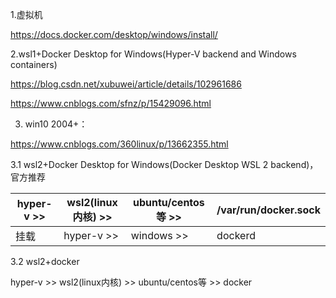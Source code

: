 1.虚拟机



https://docs.docker.com/desktop/windows/install/

2.wsl1+Docker Desktop for Windows(Hyper-V backend and Windows containers)

https://blog.csdn.net/xubuwei/article/details/102961686

https://www.cnblogs.com/sfnz/p/15429096.html

3. win10 2004+：

https://www.cnblogs.com/360linux/p/13662355.html

3.1 wsl2+Docker Desktop for Windows(Docker Desktop WSL 2 backend)，官方推荐

| hyper-v  &gt;&gt; | wsl2(linux内核)  &gt;&gt; | ubuntu/centos等  &gt;&gt; | /var/run/docker.sock |
| - | - | - | - |
| 挂载 | hyper-v  &gt;&gt; | windows  &gt;&gt; | dockerd |


   

         

3.2 wsl2+docker

hyper-v >> wsl2(linux内核) >> ubuntu/centos等 >> docker



